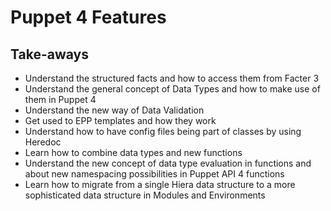 # Puppet 4 Features

## Take-aways

- Understand the structured facts and how to access them from Facter 3
- Understand the general concept of Data Types and how to make use of them in Puppet 4
- Understand the new way of Data Validation
- Get used to EPP templates and how they work
- Understand how to have config files being part of classes by using Heredoc
- Learn how to combine data types and new functions
- Understand the new concept of data type evaluation in functions and about new namespacing possibilities in Puppet API 4 functions
- Learn how to migrate from a single Hiera data structure to a more sophisticated data structure in Modules and Environments


